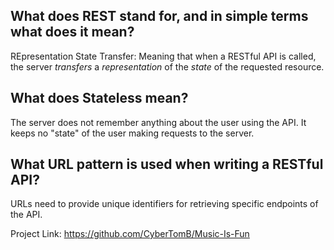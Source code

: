 ## What does REST stand for, and in simple terms what does it mean?

REpresentation State Transfer: Meaning that when a RESTful API is called, the server *transfers* a *representation* of the *state* of the requested resource.

## What does Stateless mean?

The server does not remember anything about the user using the API. It keeps no "state" of the user making requests to the server. 

## What URL pattern is used when writing a RESTful API?

URLs need to provide unique identifiers for retrieving specific endpoints of the API.

Project Link: https://github.com/CyberTomB/Music-Is-Fun